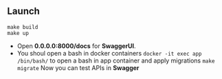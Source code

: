 ## Launch
```
make build
make up
```
* Open **0.0.0.0:8000/docs** for **SwaggerUI**.
* You shoul open a bash in docker containers
```docker -it exec app /bin/bash/``` to open a bash in app container and apply migrations ```make migrate```
Now you can test APIs in **Swagger**